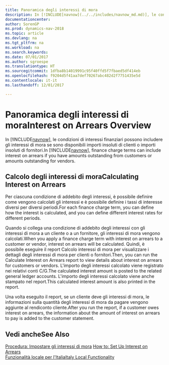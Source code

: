 ```yaml
---
title: Panoramica degli interessi di mora
description: In [!INCLUDE[navnow](../../includes/navnow_md.md)], le condizioni di interessi finanziari possono includere gli interessi di mora se sono disponibili importi insoluti di clienti o importi insoluti di fornitori.
documentationcenter: 
author: SorenGP
ms.prod: dynamics-nav-2018
ms.topic: article
ms.devlang: na
ms.tgt_pltfrm: na
ms.workload: na
ms.search.keywords: 
ms.date: 07/01/2017
ms.author: sgroespe
ms.translationtype: HT
ms.sourcegitcommit: 1dfba8b14019991c95f40ffd5f7fbaed5df414eb
ms.openlocfilehash: f9204d5f41aa7def70267abc482d2f7751435e5d
ms.contentlocale: it-it
ms.lasthandoff: 12/01/2017

---
```

# <a name="interest-on-arrears-overview"></a><span data-ttu-id="209a7-103">Panoramica degli interessi di mora</span><span class="sxs-lookup"><span data-stu-id="209a7-103">Interest on Arrears Overview</span></span>
<span data-ttu-id="209a7-104">In [!INCLUDE[navnow](../../includes/navnow_md.md)], le condizioni di interessi finanziari possono includere gli interessi di mora se sono disponibili importi insoluti di clienti o importi insoluti di fornitori.</span><span class="sxs-lookup"><span data-stu-id="209a7-104">In [!INCLUDE[navnow](../../includes/navnow_md.md)], finance charge terms can include interest on arrears if you have amounts outstanding from customers or amounts outstanding for vendors.</span></span>  

## <a name="calculating-interest-on-arrears"></a><span data-ttu-id="209a7-105">Calcolo degli interessi di mora</span><span class="sxs-lookup"><span data-stu-id="209a7-105">Calculating Interest on Arrears</span></span>  
<span data-ttu-id="209a7-106">Per ciascuna condizione di addebito degli interessi, è possibile definire come vengono calcolati gli interessi e è possibile definire i tassi di interesse diversi per diversi periodi.</span><span class="sxs-lookup"><span data-stu-id="209a7-106">For each finance charge term, you can define how the interest is calculated, and you can define different interest rates for different periods.</span></span>  

<span data-ttu-id="209a7-107">Quando si collega una condizione di addebito degli interessi con gli interessi di mora a un cliente o a un fornitore, gli interessi di mora vengono calcolati.</span><span class="sxs-lookup"><span data-stu-id="209a7-107">When you apply a finance charge term with interest on arrears to a customer or vendor, interest on arrears will be calculated.</span></span> <span data-ttu-id="209a7-108">Quindi, è possibile eseguire il report Calcolo interessi di mora per visualizzare i dettagli degli interessi di mora per clienti o fornitori.</span><span class="sxs-lookup"><span data-stu-id="209a7-108">Then, you can run the Calculate Interest on Arrears report to view details about interest on arrears for customers or vendors.</span></span> <span data-ttu-id="209a7-109">L'importo degli interessi calcolato viene registrato nei relativi conti C/G.</span><span class="sxs-lookup"><span data-stu-id="209a7-109">The calculated interest amount is posted to the related general ledger accounts.</span></span> <span data-ttu-id="209a7-110">L'importo degli interessi calcolato viene anche stampato nel report.</span><span class="sxs-lookup"><span data-stu-id="209a7-110">This calculated interest amount is also printed in the report.</span></span>  

<span data-ttu-id="209a7-111">Una volta eseguito il report, se un cliente deve gli interessi di mora, le informazioni sulla quantità degli interessi di mora da pagare vengono aggiunte al rendiconto cliente.</span><span class="sxs-lookup"><span data-stu-id="209a7-111">After you run the report, if a customer owes interest on arrears, the information about the amount of interest on arrears to pay is added to the customer statement.</span></span>  

## <a name="see-also"></a><span data-ttu-id="209a7-112">Vedi anche</span><span class="sxs-lookup"><span data-stu-id="209a7-112">See Also</span></span>  
 <span data-ttu-id="209a7-113">[Procedura: Impostare gli interessi di mora](how-to-set-up-interest-on-arrears.md) </span><span class="sxs-lookup"><span data-stu-id="209a7-113">[How to: Set Up Interest on Arrears](how-to-set-up-interest-on-arrears.md) </span></span>  
  [<span data-ttu-id="209a7-114">Funzionalità locale per l'Italia</span><span class="sxs-lookup"><span data-stu-id="209a7-114">Italy Local Functionality</span></span>](italy-local-functionality.md)

